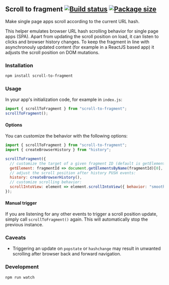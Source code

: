 ## Scroll to fragment [![Build status](https://travis-ci.org/dcsaszar/scroll-to-fragment.svg?branch=master)](https://travis-ci.org/dcsaszar/scroll-to-fragment) [![Package size](https://badgen.net/bundlephobia/minzip/scroll-to-fragment)](https://bundlephobia.com/result?p=scroll-to-fragment)

Make single page apps scroll according to the current URL hash.


This helper emulates browser URL hash scrolling behavior for single page apps (SPA).
Apart from updating the scroll position on load, it can listen to clicks and browser history changes.
To keep the fragment in line with asynchronouly updated content (for example in a ReactJS based app) it adjusts the scroll position on DOM mutations.

### Installation

```sh
npm install scroll-to-fragment
```

### Usage

In your app's initialization code, for example in `index.js`:

```js
import { scrollToFragment } from "scroll-to-fragment";
scrollToFragment();
```

#### Options

You can customize the behavior with the following options:

```js
import { scrollToFragment } from "scroll-to-fragment";
import { createBrowserHistory } from "history";

scrollToFragment({
  // customize the target of a given fragment ID (default is getElementById):
  getElement: fragmentId => document.getElementsByName(fragmentId)[0],
  // adjust the scroll position after history PUSH events:
  history: createBrowserHistory(),
  // customize scrolling behavior:
  scrollIntoView: element => element.scrollIntoView({ behavior: "smooth" })
});
```

#### Manual trigger

If you are listening for any other events to trigger a scroll position update, simply call `scrollToFragment()` again. This will automatically stop the previous instance.

### Caveats

- Triggering an update on `popstate` or `hashchange` may result in unwanted scrolling after browser back and forward navigation.

### Development

```sh
npm run watch
```
